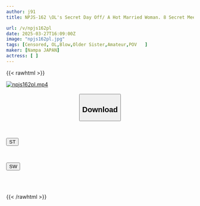 ```yaml
---
author: j91
title: NPJS-162 \OL's Secret Day Off/ A Hot Married Woman. 8 Secret Meetings With An Active OL She Found On SNS!?

url: /v/npjs162pl
date: 2025-03-27T16:09:00Z
image: "npjs162pl.jpg"
tags: [Censored, OL,Blow,Older Sister,Amateur,POV	]
maker: [Nampa JAPAN]
actress: [ ]
---
```



{{< rawhtml >}}

<div class="video" data-videoid="bgwXBRgjxvTQ38">
    <a href="javascript:;">
        <img src="/v/npjs162pl/npjs162pl.jpg" width="WIDTH" height="HEIGHT" alt="npjs162pl.mp4" loading="lazy">
    </a>
</div>

<script type="text/javascript" src="https://j91.asia/asset/on-demand-st.js"></script>

<br>
  <link rel="stylesheet" href="https://j91.asia/asset/bs5.css">
  
  <center>
  <button class="btn btn-primary" type="button" data-bs-toggle="collapse" data-bs-target=".multi-collapse" aria-expanded="false" aria-controls="multiCollapseExample1 multiCollapseExample2"><h2>Download</h2></button></center>
</p>
<div class="row">
  <div class="col">
    <div class="collapse multi-collapse" id="multiCollapseExample1">
      <div class="card card-body">
	      	      <br>
<div class="buttons">  
<p><a href="/v/npjs162pl/st.html" target="_blank"><button class="btn-hover color-3"><i class="fa fa-download"></i> ST</button></a></p></div>
    </div>
  </div>
</div>
  <div class="col">
    <div class="collapse multi-collapse" id="multiCollapseExample2">
      <div class="card card-body">
	      <br>
<div class="buttons">
<p><a href="/v/npjs162pl/sw.html" target="_blank"><button class="btn-hover color-2"><i class="fa fa-download"></i> SW</button></a></p></div>
<br><br>
      </div>
    </div>
  </div>
</div>

{{< /rawhtml >}}